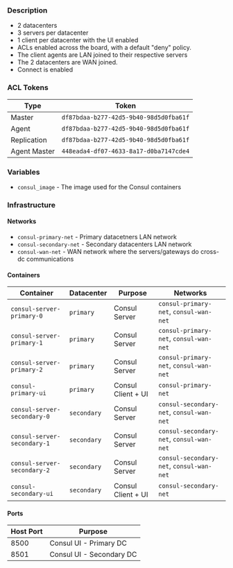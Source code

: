 ### Description

* 2 datacenters
* 3 servers per datacenter
* 1 client per datacenter with the UI enabled
* ACLs enabled across the board, with a default "deny" policy.
* The client agents are LAN joined to their respective servers
* The 2 datacenters are WAN joined.
* Connect is enabled

### ACL Tokens

| Type         | Token                                  |
| ------------ | -------------------------------------- |
| Master       | `df87bdaa-b277-42d5-9b40-98d5d0fba61f` |
| Agent        | `df87bdaa-b277-42d5-9b40-98d5d0fba61f` |
| Replication  | `df87bdaa-b277-42d5-9b40-98d5d0fba61f` |
| Agent Master | `448eada4-df07-4633-8a17-d0ba7147cde4` |

### Variables

* `consul_image` - The image used for the Consul containers

### Infrastructure

#### Networks

* `consul-primary-net` - Primary datacetners LAN network
* `consul-secondary-net` - Secondary datacenters LAN network
* `consul-wan-net` - WAN network where the servers/gateways do cross-dc communications

#### Containers

| Container                  | Datacenter  | Purpose              | Networks                                                       |
| -------------------------- | ----------- | -------------------- | -------------------------------------------------------------- |
|`consul-server-primary-0`   | `primary`   | Consul Server        | `consul-primary-net`, `consul-wan-net`                         |
|`consul-server-primary-1`   | `primary`   | Consul Server        | `consul-primary-net`, `consul-wan-net`                         |
|`consul-server-primary-2`   | `primary`   | Consul Server        | `consul-primary-net`, `consul-wan-net`                         |
|`consul-primary-ui`         | `primary`   | Consul Client + UI   | `consul-primary-net`                                           |
|`consul-server-secondary-0` | `secondary` | Consul Server        | `consul-secondary-net`, `consul-wan-net`                       |
|`consul-server-secondary-1` | `secondary` | Consul Server        | `consul-secondary-net`, `consul-wan-net`                       |
|`consul-server-secondary-2` | `secondary` | Consul Server        | `consul-secondary-net`, `consul-wan-net`                       |
|`consul-secondary-ui`       | `secondary` | Consul Client + UI   | `consul-secondary-net`                                         |

#### Ports

| Host Port | Purpose                                             |
| --------- | --------------------------------------------------- |
| 8500      | Consul UI - Primary DC                              |
| 8501      | Consul UI - Secondary DC                            |
